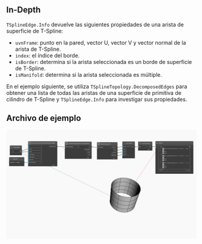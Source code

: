 ## In-Depth
`TSplineEdge.Info` devuelve las siguientes propiedades de una arista de superficie de T-Spline:
- `uvnFrame`: punto en la pared, vector U, vector V y vector normal de la arista de T-Spline.
- `index`: el índice del borde.
- `isBorder`: determina si la arista seleccionada es un borde de superficie de T-Spline.
- `isManifold`: determina si la arista seleccionada es múltiple.

En el ejemplo siguiente, se utiliza `TSplineTopology.DecomposedEdges` para obtener una lista de todas las aristas de una superficie de primitiva de cilindro de T-Spline y `TSplineEdge.Info` para investigar sus propiedades.


## Archivo de ejemplo

![Example](./Autodesk.DesignScript.Geometry.TSpline.TSplineEdge.Info_img.jpg)
